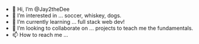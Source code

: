 - 👋 Hi, I’m @Jay2theDee
- 👀 I’m interested in ... soccer, whiskey, dogs.
- 🌱 I’m currently learning ... full stack web dev!
- 💞️ I’m looking to collaborate on ... projects to teach me the fundamentals.
- 📫 How to reach me ... 

<!---
Jay2theDee/Jay2theDee is a ✨ special ✨ repository because its `README.md` (this file) appears on your GitHub profile.
You can click the Preview link to take a look at your changes.
--->
